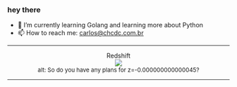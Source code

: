 ### hey there 

- :seedling: I’m currently learning Golang and learning more about Python
- :mailbox: How to reach me: carlos@chcdc.com.br


---


<!-- xkcd -->
<p align="center">Redshift</br><img src=https://imgs.xkcd.com/comics/redshift.png></br><font size =2>alt: So do you have any plans for z=-0.000000000000045?</br></font></p></table></p> 


<!-- xkcd -->
---
